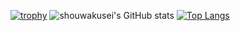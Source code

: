[![trophy](https://github-profile-trophy.vercel.app/?username=shouwakusei&theme=nord)](https://github.com/ryo-ma/github-profile-trophy)
![shouwakusei's GitHub stats](https://github-readme-stats.vercel.app/api?username=shouwakusei&theme=nord&show_icons=true)
[![Top Langs](https://github-readme-stats.vercel.app/api/top-langs/?username=shouwakusei)](https://github.com/anuraghazra/github-readme-stats&theme=nord&show_icons=true)
